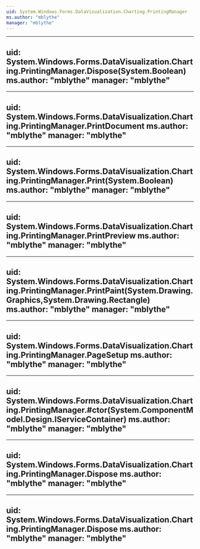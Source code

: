 ```yaml
---
uid: System.Windows.Forms.DataVisualization.Charting.PrintingManager
ms.author: "mblythe"
manager: "mblythe"
---
```


---
uid: System.Windows.Forms.DataVisualization.Charting.PrintingManager.Dispose(System.Boolean)
ms.author: "mblythe"
manager: "mblythe"
---

---
uid: System.Windows.Forms.DataVisualization.Charting.PrintingManager.PrintDocument
ms.author: "mblythe"
manager: "mblythe"
---

---
uid: System.Windows.Forms.DataVisualization.Charting.PrintingManager.Print(System.Boolean)
ms.author: "mblythe"
manager: "mblythe"
---

---
uid: System.Windows.Forms.DataVisualization.Charting.PrintingManager.PrintPreview
ms.author: "mblythe"
manager: "mblythe"
---

---
uid: System.Windows.Forms.DataVisualization.Charting.PrintingManager.PrintPaint(System.Drawing.Graphics,System.Drawing.Rectangle)
ms.author: "mblythe"
manager: "mblythe"
---

---
uid: System.Windows.Forms.DataVisualization.Charting.PrintingManager.PageSetup
ms.author: "mblythe"
manager: "mblythe"
---

---
uid: System.Windows.Forms.DataVisualization.Charting.PrintingManager.#ctor(System.ComponentModel.Design.IServiceContainer)
ms.author: "mblythe"
manager: "mblythe"
---

---
uid: System.Windows.Forms.DataVisualization.Charting.PrintingManager.Dispose
ms.author: "mblythe"
manager: "mblythe"
---

---
uid: System.Windows.Forms.DataVisualization.Charting.PrintingManager.Dispose
ms.author: "mblythe"
manager: "mblythe"
---
